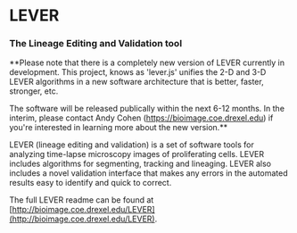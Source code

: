 # **LEVER**
### The Lineage Editing and Validation tool

**Please note that there is a completely new version of LEVER currently in development.
This project, knows as 'lever.js' unifies the 2-D and 3-D LEVER algorithms in a 
new software architecture that is better, faster, stronger, etc.

The software will be released publically within the next 6-12 months. In the interim,
please contact Andy Cohen (https://bioimage.coe.drexel.edu) if you're interested 
in learning more about the new version.**


LEVER (lineage editing and validation) is a set of software tools for analyzing 
time-lapse microscopy images of proliferating cells. LEVER includes algorithms for 
segmenting, tracking and lineaging. LEVER also includes a novel validation 
interface that makes any errors in the automated results easy to identify and quick
to correct.

The full LEVER readme can be found at [http://bioimage.coe.drexel.edu/LEVER](http://bioimage.coe.drexel.edu/LEVER).